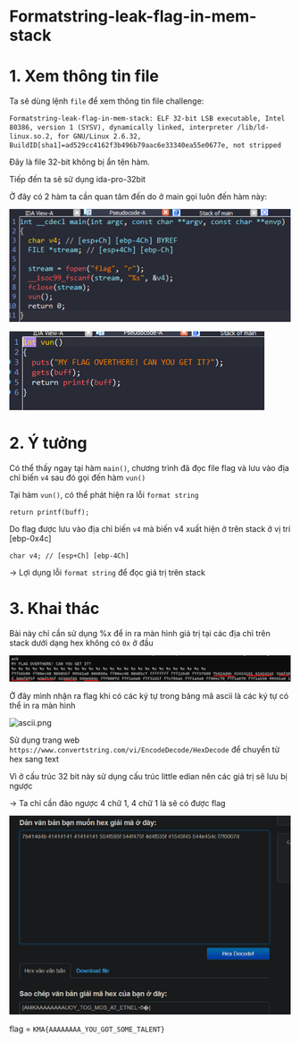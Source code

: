 # Formatstring-leak-flag-in-mem-stack

# 1. Xem thông tin file

Ta sẽ dùng lệnh `file` để xem thông tin file challenge:
```
Formatstring-leak-flag-in-mem-stack: ELF 32-bit LSB executable, Intel 80386, version 1 (SYSV), dynamically linked, interpreter /lib/ld-linux.so.2, for GNU/Linux 2.6.32, BuildID[sha1]=ad529cc4162f3b496b79aac6e33340ea55e0677e, not stripped
```
Đây là file 32-bit không bị ẩn tên hàm.

Tiếp đến ta sẽ sử dụng ida-pro-32bit

Ở đây có 2 hàm ta cần quan tâm đến do ở main gọi luôn đến hàm này:

![main.png](images/main.png)

![vun.png](images/vun.png)

# 2. Ý tưởng

Có thể thấy ngay tại hàm `main()`, chương trình đã đọc file flag và lưu vào địa chỉ biến `v4` sau đó gọi đến hàm `vun()`

Tại hàm `vun()`, có thể phát hiện ra lỗi `format string`

```
return printf(buff);
```

Do flag được lưu vào địa chỉ biến `v4` mà biến v4 xuất hiện ở trên stack ở vị trí [ebp-0x4c]

```
char v4; // [esp+Ch] [ebp-4Ch]
```

-> Lợi dụng lỗi `format string` để đọc giá trị trên stack

# 3. Khai thác

Bài này chỉ cần sử dụng %x để in ra màn hình giá trị tại các địa chỉ trên stack dưới dạng hex không có `0x` ở đầu

![flag.png](images/flag.png)

Ở đây mình nhận ra flag khi có các ký tự trong bảng mã ascii là các ký tự có thể in ra màn hình 

![ascii.png](images/ascii.png)

Sử dụng trang web `https://www.convertstring.com/vi/EncodeDecode/HexDecode` để chuyển từ hex sang text 

Vì ở cấu trúc 32 bit này sử dụng cấu trúc little edian nên các giá trị sẽ lưu bị ngược 

-> Ta chỉ cần đảo ngược 4 chữ 1, 4 chữ 1 là sẽ có được flag

![little.png](images/little.png)

flag = `KMA{AAAAAAAA_YOU_GOT_SOME_TALENT}`
